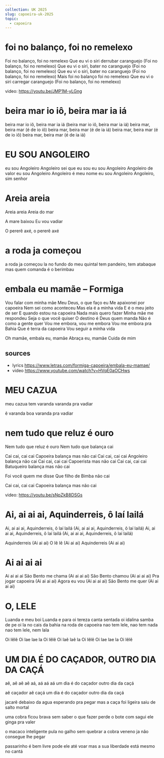 ```yaml
---
collection: UK 2025
slug: capoeira-uk-2025
topic:
  - capoeira
---
```

# foi no balanço, foi no remelexo

Foi no balanço, foi no remelexo
Que eu vi o siri derrubar caranguejo
(Foi no balanço, foi no remelexo)
Que eu vi o siri, bater no caranguejo
(Foi no balanço, foi no remelexo)
Que eu vi o siri, bater no caranguejo
(Foi no balanço, foi no remelexo)
Mais foi no balanço foi no remelexo
Que eu vi o siri carregar caranguejo
(Foi no balanço, foi no remelexo)

video: https://youtu.be/JMP1M-yLGng

# beira mar io iô, beira mar ia iá

beira mar io iô, beira mar ia iá
(beira mar io iô, beira mar ia iá)
beira mar, beira mar
(é de io iô)
beira mar, beira mar
(é de ia iá)
beira mar, beira mar
(é de io iô)
beira mar, beira mar
(é de ia iá)

# EU SOU ANGOLEIRO

eu sou Angoleiro
Angoleiro sei que eu sou
eu sou Angoleiro
Angoleiro de valor
eu sou Angoleiro
Angoleiro é meu nome
eu sou Angoleiro
Angoleiro, sim senhor

# Areia areia

Areia areia
Areia do mar

A mare baixou
Eu vou vadiar

O pererê axé, o pererê axé

# a roda ja começou

a roda ja começou
la no fundo do meu quintal
tem pandeiro, tem atabaque
mas quem comanda é o berimbau

# embala eu mamãe – Formiga

Vou falar com minha mãe
Meu Deus, o que faço eu
Me apaixonei por capoeira
Nem sei como aconteceu
Mas ela é a minha vida
E é o meu jeito de ser
E quando estou na capoeira
Nada mais quero fazer
Minha mãe me respondeu
Seja o que você quiser
O destino é Deus quem manda
Não é como a gente quer
Vou me embora, vou me embora
Vou me embora pra Bahia
Que é terra da capoeira
Vou seguir a minha vida

Oh mamãe, embala eu, mamãe
Abraça eu, mamãe
Cuida de mim

## sources
- lyrics https://www.letras.com/formiga-capoeira/embala-eu-mamae/
- video https://www.youtube.com/watch?v=HVqE0aOCHws

# MEU CAZUA

meu cazua tem varanda
varanda pra vadiar

ê varanda boa
varanda pra vadiar

# nem tudo que reluz é ouro

Nem tudo que reluz é ouro
Nem tudo que balança cai

Cai cai, cai cai
Capoeira balança mas não cai
Cai cai, cai cai
Angoleiro balança não cai
Cai cai, cai cai
Capoerista mas não cai
Cai cai, cai cai
Batuqueiro balança mas não cai

Foi você quem me disse
Que filho de Bimba não cai

Cai cai, cai cai
Capoeira balança mas não cai

video: https://youtu.be/sNpZkB8DSGs

# Ai, ai ai ai, Aquinderreis, ô laí lailá

Ai, ai ai ai, Aquinderreis, ô laí lailá
(Ai, ai ai ai, Aquinderreis, ô laí lailá)
Ai, ai ai ai, Aquinderreis, ô laí lailá
(Ai, ai ai ai, Aquinderreis, ô laí lailá)

Aquinderreis
(Ai ai ai)
O lê lê
(Ai ai ai)
Aquinderreis
(Ai ai ai)

# Ai ai ai ai

Ai ai ai ai
São Bento me chama
(Ai ai ai ai)
São Bento chamou
(Ai ai ai ai)
Pra jogar capoeira
(Ai ai ai ai)
Agora eu vou
(Ai ai ai ai)
São Bento me quer
(Ai ai ai ai)

# O, LELE

Luanda e meu boi
Luanda e para
oi tereza canta sentada
oi idalina samba de pe
oi la no cais da bahia
na roda de capoeira
nao tem lele, nao tem nada
nao tem lele, nem lala

Oi lêlê
Oi lae lae la
Oi lêlê
Oi laê laê la
Oi lêlê
Oi lae lae la
Oi lêlê

# UM DIA É DO CAÇADOR, OUTRO DIA DA CAÇÁ

aê, aê aê aê
aá, aá aá aá
um dia é do caçador
outro dia da caçá

aê caçador
aê caçá
um dia é do caçador
outro dia da caçá

jacarê debaixo da agua
esperando pra pegar
mas a caça foi ligeira
saiu de salto mortal

uma cobra ficou brava
sem saber o que fazer
perde o bote com sagui
ele ginga pra valer

o macaco inteligente
pula no galho sem quebrar
a cobra veneno ja não
consegue lhe pegar

passarinho é bem livre
pode ele até voar
mas a sua liberdade
está mesmo no cantá
